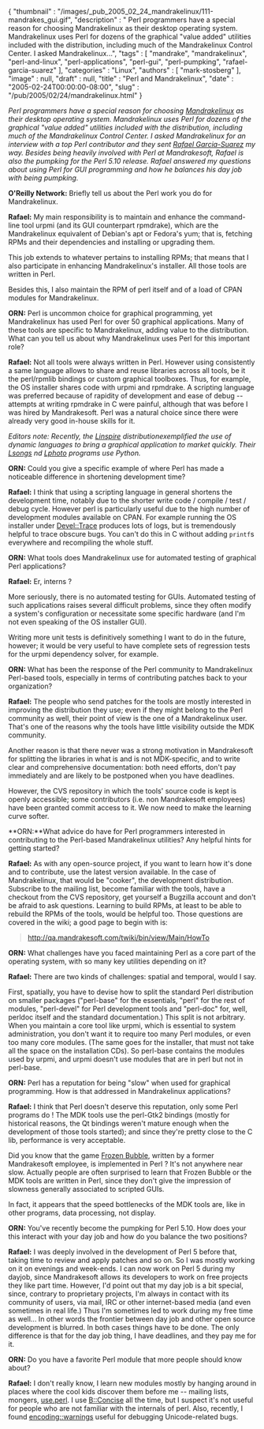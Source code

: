 {
   "thumbnail" : "/images/_pub_2005_02_24_mandrakelinux/111-mandrakes_gui.gif",
   "description" : " Perl programmers have a special reason for choosing Mandrakelinux as their desktop operating system. Mandrakelinux uses Perl for dozens of the graphical \"value added\" utilities included with the distribution, including much of the Mandrakelinux Control Center. I asked Mandrakelinux...",
   "tags" : [
      "mandrake",
      "mandrakelinux",
      "perl-and-linux",
      "perl-applications",
      "perl-gui",
      "perl-pumpking",
      "rafael-garcia-suarez"
   ],
   "categories" : "Linux",
   "authors" : [
      "mark-stosberg"
   ],
   "image" : null,
   "draft" : null,
   "title" : "Perl and Mandrakelinux",
   "date" : "2005-02-24T00:00:00-08:00",
   "slug" : "/pub/2005/02/24/mandrakelinux.html"
}





*Perl programmers have a special reason for choosing
[Mandrakelinux](http://www.mandrakelinux.com/) as their desktop
operating system. Mandrakelinux uses Perl for dozens of the graphical
"value added" utilities included with the distribution, including much
of the Mandrakelinux Control Center. I asked Mandrakelinux for an
interview with a top Perl contributor and they sent [Rafael
Garcia-Suarez](http://rgarciasuarez.free.fr/) my way. Besides being
heavily involved with Perl at Mandrakesoft, Rafael is also the pumpking
for the Perl 5.10 release. Rafael answered my questions about using Perl
for GUI programming and how he balances his day job with being
pumpking.*

**O'Reilly Network:** Briefly tell us about the Perl work you do for
Mandrakelinux.

**Rafael:** My main responsibility is to maintain and enhance the
command-line tool urpmi (and its GUI counterpart rpmdrake), which are
the Mandrakelinux equivalent of Debian's apt or Fedora's yum; that is,
fetching RPMs and their dependencies and installing or upgrading them.

This job extends to whatever pertains to installing RPMs; that means
that I also participate in enhancing Mandrakelinux's installer. All
those tools are written in Perl.

Besides this, I also maintain the RPM of perl itself and of a load of
CPAN modules for Mandrakelinux.

**ORN:** Perl is uncommon choice for graphical programming, yet
Mandrakelinux has used Perl for over 50 graphical applications. Many of
these tools are specific to Mandrakelinux, adding value to the
distribution. What can you tell us about why Mandrakelinux uses Perl for
this important role?

**Rafael:** Not all tools were always written in Perl. However using
consistently a same language allows to share and reuse libraries across
all tools, be it the perl/rpmlib bindings or custom graphical toolboxes.
Thus, for example, the OS installer shares code with urpmi and rpmdrake.
A scripting language was preferred because of rapidity of development
and ease of debug -- attempts at writing rpmdrake in C were painful,
although that was before I was hired by Mandrakesoft. Perl was a natural
choice since there were already very good in-house skills for it.

*Editors note: Recently, the [Linspire](http://www.linspire.com/)
distributionexemplified the use of dynamic languages to bring a
graphical application to market quickly. Their
[Lsongs](http://info.linspire.com/lsongs/) nd
[Lphoto](http://info.linspire.com/lphoto/) programs use Python.*

**ORN:** Could you give a specific example of where Perl has made a
noticeable difference in shortening development time?

**Rafael:** I think that using a scripting language in general shortens
the development time, notably due to the shorter write code / compile /
test / debug cycle. However perl is particularly useful due to the high
number of development modules available on CPAN. For example running the
OS installer under
[Devel::Trace](http://search.cpan.org/perldoc?Devel::Trace) produces
lots of logs, but is tremendously helpful to trace obscure bugs. You
can't do this in C without adding `printf`s everywhere and recompiling
the whole stuff.

**ORN:** What tools does Mandrakelinux use for automated testing of
graphical Perl applications?

**Rafael:** Er, interns ?

More seriously, there is no automated testing for GUIs. Automated
testing of such applications raises several difficult problems, since
they often modify a system's configuration or necessitate some specific
hardware (and I'm not even speaking of the OS installer GUI).

Writing more unit tests is definitively something I want to do in the
future, however; it would be very useful to have complete sets of
regression tests for the urpmi dependency solver, for example.

**ORN:** What has been the response of the Perl community to
Mandrakelinux Perl-based tools, especially in terms of contributing
patches back to your organization?

**Rafael:** The people who send patches for the tools are mostly
interested in improving the distribution they use; even if they might
belong to the Perl community as well, their point of view is the one of
a Mandrakelinux user. That's one of the reasons why the tools have
little visibility outside the MDK community.

Another reason is that there never was a strong motivation in
Mandrakesoft for splitting the libraries in what is and is not
MDK-specific, and to write clear and comprehensive documentation: both
need efforts, don't pay immediately and are likely to be postponed when
you have deadlines.

However, the CVS repository in which the tools' source code is kept is
openly accessible; some contributors (i.e. non Mandrakesoft employees)
have been granted commit access to it. We now need to make the learning
curve softer.

**ORN:**What advice do have for Perl programmers interested in
contributing to the Perl-based Mandrakelinux utilities? Any helpful
hints for getting started?

**Rafael:** As with any open-source project, if you want to learn how
it's done and to contribute, use the latest version available. In the
case of Mandrakelinux, that would be "cooker", the development
distribution. Subscribe to the mailing list, become familiar with the
tools, have a checkout from the CVS repository, get yourself a Bugzilla
account and don't be afraid to ask questions. Learning to build RPMs, at
least to be able to rebuild the RPMs of the tools, would be helpful too.
Those questions are covered in the wiki; a good page to begin with is:

> <http://qa.mandrakesoft.com/twiki/bin/view/Main/HowTo>

**ORN:** What challenges have you faced maintaining Perl as a core part
of the operating system, with so many key utilities depending on it?

**Rafael:** There are two kinds of challenges: spatial and temporal,
would I say.

First, spatially, you have to devise how to split the standard Perl
distribution on smaller packages ("perl-base" for the essentials, "perl"
for the rest of modules, "perl-devel" for Perl development tools and
"perl-doc" for, well, perldoc itself and the standard documentation.)
This split is not arbitrary. When you maintain a core tool like urpmi,
which is essential to system administration, you don't want it to
require too many Perl modules, or even too many core modules. (The same
goes for the installer, that must not take all the space on the
installation CDs). So perl-base contains the modules used by urpmi, and
urpmi doesn't use modules that are in perl but not in perl-base.

**ORN:** Perl has a reputation for being "slow" when used for graphical
programming. How is that addressed in Mandrakelinux applications?

**Rafael:** I think that Perl doesn't deserve this reputation, only some
Perl programs do ! The MDK tools use the perl-Gtk2 bindings (mostly for
historical reasons, the Qt bindings weren't mature enough when the
development of those tools started); and since they're pretty close to
the C lib, performance is very acceptable.

Did you know that the game [Frozen
Bubble](http://www.frozen-bubble.org/), written by a former Mandrakesoft
employee, is implemented in Perl ? It's not anywhere near slow. Actually
people are often surprised to learn that Frozen Bubble or the MDK tools
are written in Perl, since they don't give the impression of slowness
generally associated to scripted GUIs.

In fact, it appears that the speed bottlenecks of the MDK tools are,
like in other programs, data processing, not display.

**ORN:** You've recently become the pumpking for Perl 5.10. How does
your this interact with your day job and how do you balance the two
positions?

**Rafael:** I was deeply involved in the development of Perl 5 before
that, taking time to review and apply patches and so on. So I was mostly
working on it on evenings and week-ends. I can now work on Perl 5 during
my dayjob, since Mandrakesoft allows its developers to work on free
projects they like part time. However, I'd point out that my day job is
a bit special, since, contrary to proprietary projects, I'm always in
contact with its community of users, via mail, IRC or other
internet-based media (and even sometimes in real life.) Thus I'm
sometimes led to work during my free time as well... In other words the
frontier between day job and other open source development is blurred.
In both cases things have to be done. The only difference is that for
the day job thing, I have deadlines, and they pay me for it.

**ORN:** Do you have a favorite Perl module that more people should know
about?

**Rafael:** I don't really know, I learn new modules mostly by hanging
around in places where the cool kids discover them before me -- mailing
lists, mongers, [use.perl](http://use.perl.org/). I use
[B::Concise](http://search.cpan.org/perldoc?B::Concise) all the time,
but I suspect it's not useful for people who are not familiar with the
internals of perl. Also, recently, I found
[encoding::warnings](http://search.cpan.org/perldoc?encoding::warnings)
useful for debugging Unicode-related bugs.


